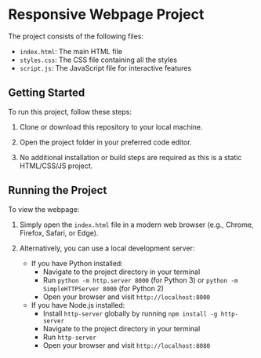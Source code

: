 # Responsive Webpage Project

The project consists of the following files:

- `index.html`: The main HTML file
- `styles.css`: The CSS file containing all the styles
- `script.js`: The JavaScript file for interactive features

## Getting Started

To run this project, follow these steps:

1. Clone or download this repository to your local machine.

2. Open the project folder in your preferred code editor.

3. No additional installation or build steps are required as this is a static HTML/CSS/JS project.

## Running the Project

To view the webpage:

1. Simply open the `index.html` file in a modern web browser (e.g., Chrome, Firefox, Safari, or Edge).

2. Alternatively, you can use a local development server:
   - If you have Python installed:
     - Navigate to the project directory in your terminal
     - Run `python -m http.server 8000` (for Python 3) or `python -m SimpleHTTPServer 8000` (for Python 2)
     - Open your browser and visit `http://localhost:8000`
   - If you have Node.js installed:
     - Install `http-server` globally by running `npm install -g http-server`
     - Navigate to the project directory in your terminal
     - Run `http-server`
     - Open your browser and visit `http://localhost:8080`
